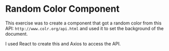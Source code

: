 # Random Color Component

This exercise was to create a component that got a random color from this API: `http://www.colr.org/api.html` and used it to set the background of the document. 

I used React to create this and Axios to access the API. 
